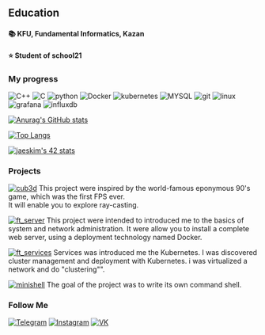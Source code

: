 ## Education
#### 📚 KFU, Fundamental Informatics, Kazan
#### ⭐️ Student of school21

### My progress

![C++](https://img.shields.io/badge/--0C1117??style=flat-square&logo=c%2B%2B)
![C](https://img.shields.io/badge/-0C1117??style=flat-square&logo=c)
![python](https://img.shields.io/badge/-0C1117??style=flat-square&logo=python)
![Docker](https://img.shields.io/badge/-0C1117??style=flat-square&logo=Docker)
![kubernetes](https://img.shields.io/badge/-0C1117??style=flat-square&logo=kubernetes)
![MYSQL](https://img.shields.io/badge/-0C1117??style=flat-square&logo=MYSQL)
![git](https://img.shields.io/badge/-0C1117??style=flat-square&logo=git)
![linux](https://img.shields.io/badge/-0C1117??style=flat-square&logo=linux)
![grafana](https://img.shields.io/badge/-0C1117??style=flat-square&logo=grafana)
![influxdb](https://img.shields.io/badge/-0C1117??style=flat-square&logo=influxdb)

[![Anurag's GitHub stats](https://github-readme-stats.vercel.app/api?username=lastsign&show_icons=true&theme=dracula)](https://github.com/anuraghazra/github-readme-stats)

[![Top Langs](https://github-readme-stats.vercel.app/api/top-langs/?username=lastsign&layout=compact&theme=dracula)](https://github.com/anuraghazra/github-readme-stats)

[![jaeskim's 42 stats](https://badge42.herokuapp.com/api/stats/ptycho?privacyEmail=true)](https://github.com/JaeSeoKim/badge42)

### Projects

[![cub3d](https://img.shields.io/badge/-cub3d-0C1117??style=flat-square&logo=)](https://github.com/lastsign/lastsign_cub3d)
This project were inspired by the world-famous eponymous 90's game, which was the first FPS ever.<br />
It will enable you to explore ray-casting.

[![ft_server](https://img.shields.io/badge/-ft_server-0C1117??style=flat-square&logo=Docker)](https://github.com/lastsign/lastsign_ft_server)
This project were intended to introduced me to the basics of system and network administration.
It were allow you to install a complete web server, using a deployment technology named Docker.

[![ft_services](https://img.shields.io/badge/-ft_services-0C1117??style=flat-square&logo=kubernetes)](https://github.com/lastsign/lastsign_ft_services)
Services was introduced me the Kubernetes. I was discovered cluster management and deployment with Kubernetes.
i was virtualized a network and do "clustering"".

[![minishell](https://img.shields.io/badge/-Minishell-0C1117??style=flat-square&logo=Linux)](https://github.com/lastsign/lastsign_minishell)
The goal of the project was to write its own command shell.
### Follow Me

[![Telegram](https://img.shields.io/badge/-Telegram-0C1117??style=flat-square&logo=Telegram)](https://t.me/FasionSenses)
[![Instagram](https://img.shields.io/badge/-Instagram-0C1117??style=flat-square&logo=Instagram)](https://www.instagram.com/bannikov__d)
[![VK](https://img.shields.io/badge/-VK-0C1117??style=flat-square&logo=VK)](https://www.vk.com/id166944568)

<!--
- 🔭 I’m currently working on ...
- 🌱 I’m currently learning ...
- 👯 I’m looking to collaborate on ...
- 🤔 I’m looking for help with ...
- 💬 Ask me about ...
- 📫 How to reach me: ...
- 😄 Pronouns: ...
- ⚡ Fun fact: ...
-->
